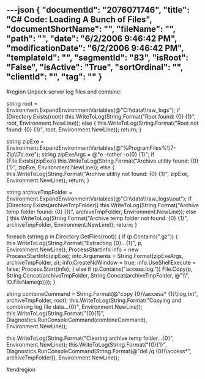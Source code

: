 ---json
{
  "documentId": "2076071746",
  "title": "C# Code: Loading A Bunch of Files",
  "documentShortName": "",
  "fileName": "",
  "path": "",
  "date": "6/2/2006 9:46:42 PM",
  "modificationDate": "6/2/2006 9:46:42 PM",
  "templateId": "",
  "segmentId": "83",
  "isRoot": "False",
  "isActive": "True",
  "sortOrdinal": "",
  "clientId": "",
  "tag": ""
}
---

#region Unpack server log files and combine:

string root = Environment.ExpandEnvironmentVariables(@&quot;C:&bsol;&bsol;data&bsol;&bsol;raw_logs&quot;);
if (Directory.Exists(root))
    this.WriteToLog(String.Format(&quot;Root found: {0} {1}&quot;, root, Environment.NewLine));
else
{
    this.WriteToLog(String.Format(&quot;Root not found: {0} {1}&quot;, root, Environment.NewLine));
    return;
}

string zipExe = Environment.ExpandEnvironmentVariables(@&quot;%ProgramFiles%&bsol;&bsol;7-Zip&bsol;&bsol;7z.exe&quot;);
string zipExeArgs = @&quot;e -tother -o{0} {1}&quot;;
if (File.Exists(zipExe))
    this.WriteToLog(String.Format(&quot;Archive utility found: {0} {1}&quot;, zipExe, Environment.NewLine));
else
{
    this.WriteToLog(String.Format(&quot;Archive utility not found: {0} {1}&quot;, zipExe, Environment.NewLine));
    return;
}

string archiveTmpFolder = Environment.ExpandEnvironmentVariables(@&quot;C:&bsol;&bsol;data&bsol;&bsol;raw_logs&bsol;&bsol;out&quot;);
if (Directory.Exists(archiveTmpFolder))
    this.WriteToLog(String.Format(&quot;Archive temp folder found: {0} {1}&quot;, archiveTmpFolder, Environment.NewLine));
else
{
    this.WriteToLog(String.Format(&quot;Archive temp folder not found: {0} {1}&quot;, archiveTmpFolder, Environment.NewLine));
    return;
}

foreach (string p in Directory.GetFiles(root))
{
    if (p.Contains(&quot;.gz&quot;))
    {
        this.WriteToLog(String.Format(&quot;Extracting {0}…{1}&quot;, p, Environment.NewLine));
        ProcessStartInfo info = new ProcessStartInfo(zipExe);
        info.Arguments = String.Format(zipExeArgs, archiveTmpFolder, p);
        info.CreateNoWindow = true;
        info.UseShellExecute = false;
        Process.Start(info);
    }
    else if (p.Contains(&quot;access.log.&quot;))
        File.Copy(p, String.Concat(archiveTmpFolder, String.Concat(archiveTmpFolder, @&quot;&bsol;&bsol;&quot;, IO.FileName(p))));
}

string combineCommand = String.Format(@&quot;copy {0}&bsol;&bsol;access* {1}&bsol;&bsol;log.txt&quot;, archiveTmpFolder, root);
this.WriteToLog(String.Format(&quot;Copying and combining log file data…{0}&quot;, Environment.NewLine));
this.WriteToLog(String.Format(&quot;{0}{1}&quot;, Diagnostics.RunConsoleCommand(combineCommand), Environment.NewLine));

this.WriteToLog(String.Format(&quot;Clearing archive temp folder…{0}&quot;, Environment.NewLine));
this.WriteToLog(String.Format(&quot;{0}{1}&quot;, Diagnostics.RunConsoleCommand(String.Format(@&quot;del /q {0}&bsol;&bsol;access*&quot;, archiveTmpFolder)), Environment.NewLine));

#endregion
